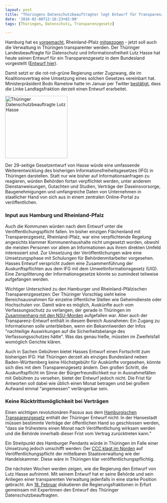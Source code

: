```yaml
---
layout: post
title: "Thüringens Datenschutzbeauftragter legt Entwurf für Transparenzgesetz vor"
date: '2016-02-08T12:16:23+02:00'
tags: [Thüringen, Datenschutz, Transparenzgesetz]

---
```



Hamburg hat es <a href="https://netzpolitik.org/2016/bericht-zur-informationsfreiheit-in-hamburg-geheimdienst-bleibt-von-der-oeffentlichkeit-abgeschirmt/">vorgemacht</a>, Rheinland-Pfalz <a href="https://netzpolitik.org/2015/rheinland-pfalz-beschliesst-transparenzgesetz/">mitgezogen</a> - jetzt soll auch die Verwaltung in Thüringen transparenter werden. Der Thüringer Landesbeauftragte für Datenschutz und Informationsfreiheit Lutz Hasse hat heute seinen Entwurf für ein Transparenzgesetz in dem Bundesland vorgestellt (<a href="https://netzpolitik.org/wp-upload/tlfdi-transparenzgesetz-entwurf.pdf">Entwurf hier</a>).

Damit setzt er die rot-rot-grüne Regierung unter Zugzwang, die im Koalitionsvertrag eine Umsetzung eines solchen Gesetzes vereinbart hat. Ministerpräsident Bodo Ramelow hatte im Januar per Twitter <a href="https://twitter.com/bodoramelow/status/690586498425589760">bestätigt</a>, dass die Linke Landtagsfraktion derzeit einen Entwurf erarbeitet.

<a href="https://netzpolitik.org/wp-upload/006_dr._lutz_hasse.jpg" rel="attachment wp-att-112631"><img src="https://netzpolitik.org/wp-upload/006_dr._lutz_hasse.jpg" alt="Thüringer Datenschutzbeauftragte Lutz Hasse" width="200" height="200" class="size-full wp-image-112631" /></a>

Der 29-seitige Gesetzentwurf von Hasse würde eine umfassende Weiterentwicklung des bisherigen Informationsfreiheitsgesetzes (IFG) in Thüringen darstellen. Statt nur wie bisher auf Informationsanfragen zu reagieren, würden Behörden fortan verpflichtet werden, unter anderem Dienstanweisungen, Gutachten und Studien, Verträge der Daseinsvorsorge, Baugenehmigungen und umfangreiche Daten von Unternehmen in staatlicher Hand von sich aus in einem zentralen Online-Portal zu veröffentlichen.

<h3>Input aus Hamburg und Rheinland-Pfalz</h3>

Auch die Kommunen würden nach dem Entwurf unter die Veröffentlichungspflicht fallen. Im bisher einzigen Flächenland mit Transparenzgesetz, Rheinland-Pfalz, war eine verpflichtende Regelung angesichts klammer Kommunenhaushalte nicht umgesetzt worden, obwohl die meisten Personen vor allem an Informationen aus ihrem direkten Umfeld interessiert sind. Zur Umsetzung der Veröffentlichungen wäre eine Umsetzungsphase mit Schulungen für Behördenmitarbeiter vorgesehen. Hasses Entwurf verspricht zudem eine Zusammenführung der Auskunftspflichten aus dem IFG mit dem Umweltinformationsgesetz (UIG). Eine Zersplitterung der Informationsgesetze könnte so zumindest teilweise aufgefangen werden.

Wichtiger Unterschied zu den Hamburger und Rheinland-Pfälzischen Transparenzgesetzen: Der Thüringer Vorschlag sieht keine Bereichsausnahmen für einzelne öffentliche Stellen wie Geheimdienste oder Hochschulen vor. Damit wäre es möglich, Auskünfte auch vom Verfassungsschutz zu verlangen, der gerade in Thüringen im <a href="http://www.mdr.de/thueringen/zwickauer-trio848.html">Zusammenhang mit den NSU-Morden</a> aufgefallen war. Aber auch der Transparenz-Entwurf enthält in diesem Bereich Ausnahmen: Ein Zugang zu Informationen solle unterbleiben, wenn ein Bekanntwerden der Infos "nachteilige Auswirkungen auf die Sicherheitsbelange des Verfassungsschutzes hätte". Was das genau hieße, müssten im Zweifelsfall womöglich Gerichte klären.

Auch in Sachen Gebühren bietet Hasses Entwurf einen Fortschritt zum bisherigen IFG: Hat Thüringen derzeit als einziges Bundesland neben Baden-Württemberg keine Höchstgebühr für Auskünfte vorgesehen, könnte sich dies mit dem Transparenzgesetz ändern. Den großen Schritt, die Auskunftspflicht im Sinne der Bürgerfreundlichkeit nur in Ausnahmefällen mit Gebühren zu versehen, bietet der Entwurf jedoch nicht. Die Frist für Antworten soll dabei wie üblich einen Monat betragen und bei großem Aufwand einmal "angemessen" verlängerbar sein.

<h3>Keine Rücktrittsmöglichkeit bei Verträgen</h3>

Einen wichtigen revolutionären Passus aus dem <a href="http://transparenz.hamburg.de/das-hmbtg/">Hamburgischen Transparenzgesetz</a> enthält der Thüringer Entwurf nicht: In der Hansestadt müssen bestimmte Verträge der öffentlichen Hand so geschlossen werden, "dass sie frühestens einen Monat nach Veröffentlichung wirksam werden und die Behörde innerhalb dieser Frist vom Vertrag zurücktreten kann." 

Ein Streitpunkt des Hamburger Pendants würde in Thüringen im Falle einer Umsetzung jedoch umschifft werden: Der <a href="https://www.ccc.de/system/uploads/170/original/handelskammer.pdf">CCC klagt im Norden</a> auf Veröffentlichungspflicht der mittelbaren Staatsverwaltung wie der Handelskammer. Diese wäre in Thüringen klar veröffentlichungspflichtig.

Die nächsten Wochen werden zeigen, wie die Regierung den Entwurf von Lutz Hasse aufnimmt. Mit seinem Entwurf hat er seine Behörde und sein Anliegen einer transparenten Verwaltung jedenfalls in eine starke Position gebracht. Am <a href="http://www.die-linke-thl.de/fileadmin/lv/dokumente/presse/sonstiges/Transparenzgesetz_2016021801.pdf">18. Februar</a> diskutieren die Regierungsfraktionen in Erfurt gemeinsam mit Expertinnen den Entwurf des Thüringer Datenschutzbeauftragten.
